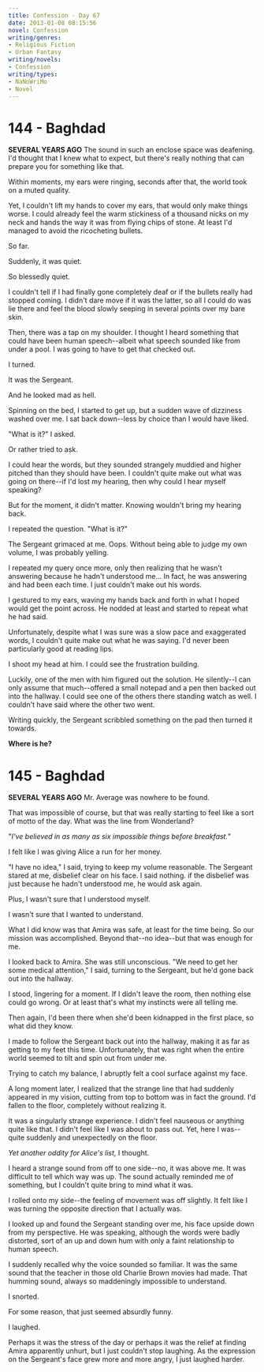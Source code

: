 ```yaml
---
title: Confession - Day 67
date: 2013-01-08 08:15:56
novel: Confession
writing/genres:
- Religious Fiction
- Urban Fantasy
writing/novels:
- Confession
writing/types:
- NaNoWriMo
- Novel
---
```

# 144 - Baghdad
**SEVERAL YEARS AGO**
The sound in such an enclose space was deafening. I'd thought that I knew what to expect, but there's really nothing that can prepare you for something like that.

Within moments, my ears were ringing, seconds after that, the world took on a muted quality.

<!--more-->

Yet, I couldn't lift my hands to cover my ears, that would only make things worse. I could already feel the warm stickiness of a thousand nicks on my neck and hands the way it was from flying chips of stone. At least I'd managed to avoid the ricocheting bullets.

So far.

Suddenly, it was quiet.

So blessedly quiet.

I couldn't tell if I had finally gone completely deaf or if the bullets really had stopped coming. I didn't dare move if it was the latter, so all I could do was lie there and feel the blood slowly seeping in several points over my bare skin.

Then, there was a tap on my shoulder. I thought I heard something that could have been human speech--albeit what speech sounded like from under a pool. I was going to have to get that checked out.

I turned.

It was the Sergeant.

And he looked mad as hell.

Spinning on the bed, I started to get up, but a sudden wave of dizziness washed over me. I sat back down--less by choice than I would have liked.

"What is it?" I asked.

Or rather tried to ask.

I could hear the words, but they sounded strangely muddied and higher pitched than they should have been. I couldn't quite make out what was going on there--if I'd lost my hearing, then why could I hear myself speaking?

But for the moment, it didn't matter. Knowing wouldn't bring my hearing back.

I repeated the question. "What is it?"

The Sergeant grimaced at me. Oops. Without being able to judge my own volume, I was probably yelling.

I repeated my query once more, only then realizing that he wasn't answering because he hadn't understood me... In fact, he was answering and had been each time. I just couldn't make out his words.

I gestured to my ears, waving my hands back and forth in what I hoped would get the point across. He nodded at least and started to repeat what he had said.

Unfortunately, despite what I was sure was a slow pace and exaggerated words, I couldn't quite make out what he was saying. I'd never been particularly good at reading lips.

I shoot my head at him. I could see the frustration building.

Luckily, one of the men with him figured out the solution. He silently--I can only assume that much--offered a small notepad and a pen then backed out into the hallway. I could see one of the others there standing watch as well. I couldn't have said where the other two went.

Writing quickly, the Sergeant scribbled something on the pad then turned it towards.

**Where is he?**
# 145 - Baghdad
**SEVERAL YEARS AGO**
Mr. Average was nowhere to be found.

That was impossible of course, but that was really starting to feel like a sort of motto of the day. What was the line from Wonderland?

"*I've believed in as many as six impossible things before breakfast.*"

I felt like I was giving Alice a run for her money.

"I have no idea," I said, trying to keep my volume reasonable. The Sergeant stared at me, disbelief clear on his face. I said nothing. if the disbelief was just because he hadn't understood me, he would ask again.

Plus, I wasn't sure that I understood myself.

I wasn't sure that I wanted to understand.

What I did know was that Amira was safe, at least for the time being. So our mission was accomplished. Beyond that--no idea--but that was enough for me.

I looked back to Amira. She was still unconscious. "We need to get her some medical attention," I said, turning to the Sergeant, but he'd gone back out into the hallway.

I stood, lingering for a moment. If I didn't leave the room, then nothing else could go wrong. Or at least that's what my instincts were all telling me.

Then again, I'd been there when she'd been kidnapped in the first place, so what did they know.

I made to follow the Sergeant back out into the hallway, making it as far as getting to my feet this time. Unfortunately, that was right when the entire world seemed to tilt and spin out from under me.

Trying to catch my balance, I abruptly felt a cool surface against my face.

A long moment later, I realized that the strange line that had suddenly appeared in my vision, cutting from top to bottom was in fact the ground. I'd fallen to the floor, completely without realizing it.

It was a singularly strange experience. I didn't feel nauseous or anything quite like that. I didn't feel like I was about to pass out. Yet, here I was--quite suddenly and unexpectedly on the floor.

*Yet another oddity for Alice's list,* I thought.

I heard a strange sound from off to one side--no, it was above me. It was difficult to tell which way was up. The sound actually reminded me of something, but I couldn't quite bring to mind what it was.

I rolled onto my side--the feeling of movement was off slightly. It felt like I was turning the opposite direction that I actually was.

I looked up and found the Sergeant standing over me, his face upside down from my perspective. He was speaking, although the words were badly distorted, sort of an up and down hum with only a faint relationship to human speech.

I suddenly recalled why the voice sounded so familiar. It was the same sound that the teacher in those old Charlie Brown movies had made. That humming sound, always so maddeningly impossible to understand.

I snorted.

For some reason, that just seemed absurdly funny.

I laughed.

Perhaps it was the stress of the day or perhaps it was the relief at finding Amira apparently unhurt, but I just couldn't stop laughing. As the expression on the Sergeant's face grew more and more angry, I just laughed harder.
